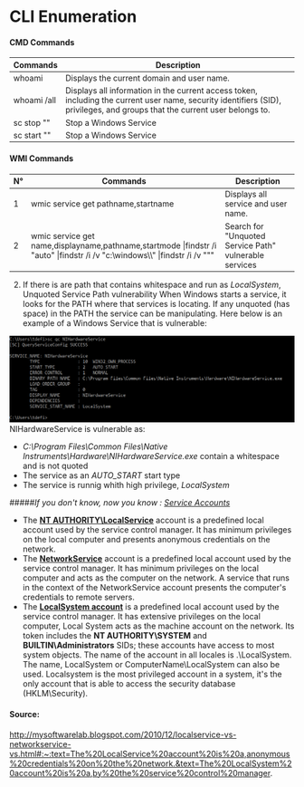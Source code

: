 # CLI Enumeration

#### CMD Commands

| Commands      | Description |
| ----------- | ----------- |
| whoami      | Displays the current domain and user name. |
| whoami /all   | Displays all information in the current access token, including the current user name, security identifiers (SID), privileges, and groups that the current user belongs to.|
| sc stop ""  | Stop a Windows Service|
| sc start ""  | Stop a Windows Service|


#### WMI Commands

|N°| Commands      | Description |
|-|---------- | ----------- |
|1| wmic service get pathname,startname      | Displays all service and user name. |
|2| wmic service get name,displayname,pathname,startmode \|findstr /i "auto" \|findstr /i /v "c:\windows\\\\" \|findstr /i /v """ | Search for "Unquoted Service Path" vulnerable services

02) If there is are path that contains whitespace and run as *LocalSystem*, Unquoted Service Path vulnerability 
When Windows starts a service, it looks for the PATH where that services is locating. If any unquoted (has space) in the PATH the service can be manipulating.
Here below is an example of a Windows Service that is vulnerable:

![](Unquoted_Example.PNG "NIHardwareService is vulnerable as it has no quote, has an auto start flag and run as LocalSystem account")
NIHardwareService is vulnerable as:
- *C:\Program Files\Common Files\Native Instruments\Hardware\NIHardwareService.exe* contain a whitespace and is not quoted
- The service as an *AUTO_START* start type
- The service is runnig whith high privilege, *LocalSystem*

#####*If you don't know, now you know : [Service Accounts](https://docs.microsoft.com/en-us/windows/win32/services/service-user-accounts)*

- The **[NT AUTHORITY\LocalService](https://docs.microsoft.com/en-us/windows/win32/services/localservice-account)** account is a predefined local account used by the service control manager. It has minimum privileges on the local computer and presents anonymous credentials on the network. 
- The **[NetworkService](https://docs.microsoft.com/en-us/windows/win32/services/networkservice-account)** account is a predefined local account used by the service control manager. It has minimum privileges on the local computer and acts as the computer on the network. A service that runs in the context of the NetworkService account presents the computer's credentials to remote servers. 
- The **[LocalSystem account](https://docs.microsoft.com/en-us/windows/win32/services/localsystem-account)** is a predefined local account used by the service control manager. It has extensive privileges on the local computer, Local System acts as the machine account on the network. Its token includes the **NT AUTHORITY\SYSTEM** and **BUILTIN\Administrators** SIDs; these accounts have access to most system objects. The name of the account in all locales is .\LocalSystem. The name, LocalSystem or ComputerName\LocalSystem can also be used. Localsystem is the most privileged account in a system, it's the only account that is able to access the security database (HKLM\Security).

#### Source: 
http://mysoftwarelab.blogspot.com/2010/12/localservice-vs-networkservice-vs.html#:~:text=The%20LocalService%20account%20is%20a,anonymous%20credentials%20on%20the%20network.&text=The%20LocalSystem%20account%20is%20a,by%20the%20service%20control%20manager.